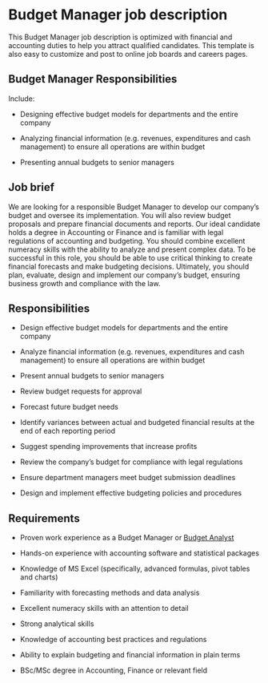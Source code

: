 # Budget Manager job description
This Budget Manager job description is optimized with financial and accounting duties to help you attract qualified candidates. This template is also easy to customize and post to online job boards and careers pages.


## Budget Manager Responsibilities

Include:

* Designing effective budget models for departments and the entire company

* Analyzing financial information (e.g. revenues, expenditures and cash management) to ensure all operations are within budget

* Presenting annual budgets to senior managers


## Job brief

We are looking for a responsible Budget Manager to develop our company’s budget and oversee its implementation. You will also review budget proposals and prepare financial documents and reports.
Our ideal candidate holds a degree in Accounting or Finance and is familiar with legal regulations of accounting and budgeting. You should combine excellent numeracy skills with the ability to analyze and present complex data. To be successful in this role, you should be able to use critical thinking to create financial forecasts and make budgeting decisions.
Ultimately, you should plan, evaluate, design and implement our company’s budget, ensuring business growth and compliance with the law.


## Responsibilities

* Design effective budget models for departments and the entire company

* Analyze financial information (e.g. revenues, expenditures and cash management) to ensure all operations are within budget

* Present annual budgets to senior managers

* Review budget requests for approval

* Forecast future budget needs

* Identify variances between actual and budgeted financial results at the end of each reporting period

* Suggest spending improvements that increase profits

* Review the company’s budget for compliance with legal regulations

* Ensure department managers meet budget submission deadlines

* Design and implement effective budgeting policies and procedures


## Requirements

* Proven work experience as a Budget Manager or <a href="https://resources.workable.com/budget-analyst-job-description" target="_blank" rel="noopener noreferrer">Budget Analyst</a>

* Hands-on experience with accounting software and statistical packages

* Knowledge of MS Excel (specifically, advanced formulas, pivot tables and charts)

* Familiarity with forecasting methods and data analysis

* Excellent numeracy skills with an attention to detail

* Strong analytical skills

* Knowledge of accounting best practices and regulations

* Ability to explain budgeting and financial information in plain terms

* BSc/MSc degree in Accounting, Finance or relevant field
